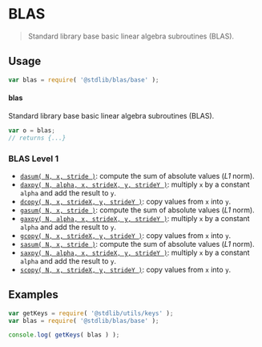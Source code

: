 <!--

@license Apache-2.0

Copyright (c) 2018 The Stdlib Authors.

Licensed under the Apache License, Version 2.0 (the "License");
you may not use this file except in compliance with the License.
You may obtain a copy of the License at

   http://www.apache.org/licenses/LICENSE-2.0

Unless required by applicable law or agreed to in writing, software
distributed under the License is distributed on an "AS IS" BASIS,
WITHOUT WARRANTIES OR CONDITIONS OF ANY KIND, either express or implied.
See the License for the specific language governing permissions and
limitations under the License.

-->

# BLAS

> Standard library base basic linear algebra subroutines (BLAS).

<section class="usage">

## Usage

```javascript
var blas = require( '@stdlib/blas/base' );
```

#### blas

Standard library base basic linear algebra subroutines (BLAS).

```javascript
var o = blas;
// returns {...}
```

### BLAS Level 1

<!-- <toc pattern="+(*asum|*axpy|*copy)"> -->

<div class="namespace-toc">

-   <span class="signature">[`dasum( N, x, stride )`][@stdlib/blas/base/dasum]</span><span class="delimiter">: </span><span class="description">compute the sum of absolute values (_L1_ norm).</span>
-   <span class="signature">[`daxpy( N, alpha, x, strideX, y, strideY )`][@stdlib/blas/base/daxpy]</span><span class="delimiter">: </span><span class="description">multiply `x` by a constant `alpha` and add the result to `y`.</span>
-   <span class="signature">[`dcopy( N, x, strideX, y, strideY )`][@stdlib/blas/base/dcopy]</span><span class="delimiter">: </span><span class="description">copy values from `x` into `y`.</span>
-   <span class="signature">[`gasum( N, x, stride )`][@stdlib/blas/base/gasum]</span><span class="delimiter">: </span><span class="description">compute the sum of absolute values (_L1_ norm).</span>
-   <span class="signature">[`gaxpy( N, alpha, x, strideX, y, strideY )`][@stdlib/blas/base/gaxpy]</span><span class="delimiter">: </span><span class="description">multiply `x` by a constant `alpha` and add the result to `y`.</span>
-   <span class="signature">[`gcopy( N, x, strideX, y, strideY )`][@stdlib/blas/base/gcopy]</span><span class="delimiter">: </span><span class="description">copy values from `x` into `y`.</span>
-   <span class="signature">[`sasum( N, x, stride )`][@stdlib/blas/base/sasum]</span><span class="delimiter">: </span><span class="description">compute the sum of absolute values (_L1_ norm).</span>
-   <span class="signature">[`saxpy( N, alpha, x, strideX, y, strideY )`][@stdlib/blas/base/saxpy]</span><span class="delimiter">: </span><span class="description">multiply `x` by a constant `alpha` and add the result to `y`.</span>
-   <span class="signature">[`scopy( N, x, strideX, y, strideY )`][@stdlib/blas/base/scopy]</span><span class="delimiter">: </span><span class="description">copy values from `x` into `y`.</span>

</div>

<!-- </toc> -->

</section>

<!-- /.usage -->

<section class="examples">

## Examples

<!-- TODO: better examples -->

<!-- eslint no-undef: "error" -->

```javascript
var getKeys = require( '@stdlib/utils/keys' );
var blas = require( '@stdlib/blas/base' );

console.log( getKeys( blas ) );
```

</section>

<!-- /.examples -->

<section class="links">

<!-- <toc-links> -->

[@stdlib/blas/base/dasum]: https://github.com/stdlib-js/stdlib/tree/develop/lib/node_modules/%40stdlib/blas/base/dasum

[@stdlib/blas/base/daxpy]: https://github.com/stdlib-js/stdlib/tree/develop/lib/node_modules/%40stdlib/blas/base/daxpy

[@stdlib/blas/base/dcopy]: https://github.com/stdlib-js/stdlib/tree/develop/lib/node_modules/%40stdlib/blas/base/dcopy

[@stdlib/blas/base/gasum]: https://github.com/stdlib-js/stdlib/tree/develop/lib/node_modules/%40stdlib/blas/base/gasum

[@stdlib/blas/base/gaxpy]: https://github.com/stdlib-js/stdlib/tree/develop/lib/node_modules/%40stdlib/blas/base/gaxpy

[@stdlib/blas/base/gcopy]: https://github.com/stdlib-js/stdlib/tree/develop/lib/node_modules/%40stdlib/blas/base/gcopy

[@stdlib/blas/base/sasum]: https://github.com/stdlib-js/stdlib/tree/develop/lib/node_modules/%40stdlib/blas/base/sasum

[@stdlib/blas/base/saxpy]: https://github.com/stdlib-js/stdlib/tree/develop/lib/node_modules/%40stdlib/blas/base/saxpy

[@stdlib/blas/base/scopy]: https://github.com/stdlib-js/stdlib/tree/develop/lib/node_modules/%40stdlib/blas/base/scopy

<!-- </toc-links> -->

</section>

<!-- /.links -->
